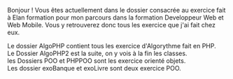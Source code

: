 Bonjour !
Vous êtes actuellement dans le dossier consacrée au exercice fait à Elan formation pour mon parcours dans la formation Developpeur Web et Web Mobile.
Vous y retrouverez donc tous les exercice que j'ai fait chez eux.

Le dossier AlgoPHP contient tous les exercice d'Algorythme fait en PHP.</br>
Le Dossier AlgoPHP2 est la suite, on y vois à la fin les classes.</br>
les Dossiers POO et PHPPOO sont les exercice orienté objets.</br>
Les dossier exoBanque et exoLivre sont deux exercice POO.
